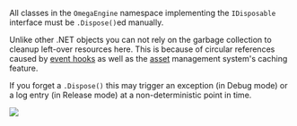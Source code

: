 All classes in the `OmegaEngine` namespace implementing the  `IDisposable` interface must be `.Dispose()`ed manually.

Unlike other .NET objects you can not rely on the garbage collection to cleanup left-over resources here. This is because of circular references caused by [event hooks](DeviceLost) as well as the [asset](Asset) management system's caching feature.

If you forget a `.Dispose()` this may trigger an exception (in Debug mode) or a log entry (in Release mode) at a non-deterministic point in time.

![](http://omegaengine.de/images/class_diagrams/scene_management.png)